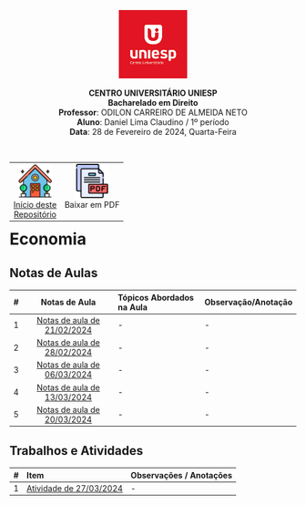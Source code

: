 <div align="center">

<p align="center"><img height="120" src="../../figuras/LOGO_UNIESP.png"> </p>

<p align="center"><b>CENTRO UNIVERSITÁRIO UNIESP</b><br>
<b>Bacharelado em Direito</b><br>
<b>Professor</b>: ODILON CARREIRO DE ALMEIDA NETO<br>
<b>Aluno</b>: Daniel Lima Claudino / 1º período<br>
<b>Data</b>: 28 de Fevereiro de 2024, Quarta-Feira<br><br>
 </p>
</div>

<table align="right" border="0">
  <tr>
    <td align="center" valign="top">
      <a href="../README.md">
        <img src="https://github.com/dnlclaudino/imagens/blob/master/icones/icone-casa2.png?raw=true" heigh="60" width="60"><br>Início deste <br>Repositório
      </a>
    </td>
    <td align="center" valign="top">
        <img src="https://github.com/dnlclaudino/imagens/blob/master/icones-aplicativos/pdf/pdf.png?raw=true" heigh="60" width="60"><br>Baixar em PDF
    </td>
  </tr>
</table><br><br><br><br><br>

# Economia

## Notas de Aulas

|#|Notas de Aula|Tópicos Abordados na Aula|Observação/Anotação|
|:---:|:---:|:---|:---|
|1|[Notas de aula de 21/02/2024](./notas-de-aula/notas-de-aula-2024-02-21.md)|-|-|
|2|[Notas de aula de 28/02/2024](./notas-de-aula/notas-de-aula-2024-02-28.md)|-|-|
|3|[Notas de aula de 06/03/2024](./notas-de-aula/notas-de-aula-2024-03-06.md)|-|-|
|4|[Notas de aula de 13/03/2024](./notas-de-aula/notas-de-aula-2024-03-13.md)|-|-|
|5|[Notas de aula de 20/03/2024](./notas-de-aula/notas-de-aula-2024-03-20.md)|-|-|

## Trabalhos e Atividades

|#|Item|Observações / Anotações|
|:---:|:---|:---|
|1|[Atividade de 27/03/2024](./trabalhos-e-atividades/atividade-2024-03-27.md)|-|